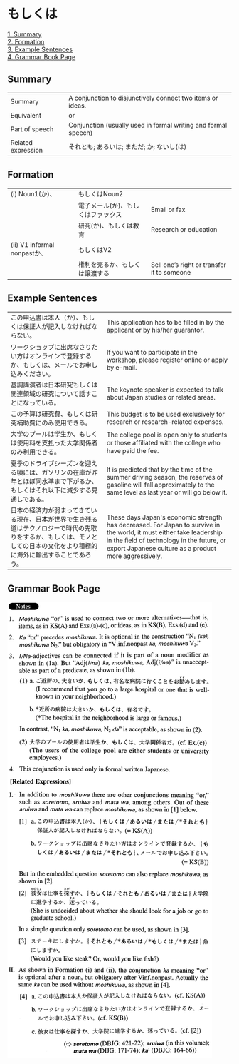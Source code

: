 # もしくは

[1. Summary](#summary)<br>
[2. Formation](#formation)<br>
[3. Example Sentences](#example-sentences)<br>
[4. Grammar Book Page](#grammar-book-page)<br>


## Summary

<table><tr>   <td>Summary</td>   <td>A conjunction to disjunctively connect two items or ideas.</td></tr><tr>   <td>Equivalent</td>   <td>or</td></tr><tr>   <td>Part of speech</td>   <td>Conjunction (usually used in formal writing and formal speech)</td></tr><tr>   <td>Related expression</td>   <td>それとも; あるいは; まただ; か; ないし(は)</td></tr></table>

## Formation

<table class="table"><tbody><tr class="tr head"><td class="td"><span class="numbers">(i)</span> <span class="bold">Noun<span class="subscript">1</span>(か)、</span></td><td class="td"><span class="concept">もしくは</span><span>Noun<span class="subscript">2</span></span></td><td class="td"></td></tr><tr class="tr"><td class="td"></td><td class="td"><span>電子メール(か)、</span><span class="concept">もしくは</span><span>ファックス</span></td><td class="td"><span>Email or fax</span></td></tr><tr class="tr"><td class="td"></td><td class="td"><span>研究(か)、</span><span class="concept">もしくは</span><span>教育</span></td><td class="td"><span>Research or education</span></td></tr><tr class="tr head"><td class="td"><span class="numbers">(ii)</span> <span class="bold">V1 informal nonpastか、</span></td><td class="td"><span class="concept">もしくは</span><span>V2</span></td><td class="td"></td></tr><tr class="tr"><td class="td"></td><td class="td"><span>権利を売るか、</span><span class="concept">もしくは</span><span>譲渡する</span></td><td class="td"><span>Sell one’s right or transfer it to someone</span></td></tr></tbody></table>

## Example Sentences

<table><tr>   <td>この申込書は本人（か）、もしくは保証人が記入しなければならない。</td>   <td>This application has to be filled in by the applicant or by his/her guarantor.</td></tr><tr>   <td>ワークショップに出席なさりたい方はオンラインで登録するか、もしくは、メールでお申し込みください。</td>   <td>If you want to participate in the workshop, please register online or apply by e-mail.</td></tr><tr>   <td>基調講演者は日本研究もしくは関連領域の研究について話すことになっている。</td>   <td>The keynote speaker is expected to talk about Japan studies or related areas.</td></tr><tr>   <td>この予算は研究費、もしくは研究補助費にのみ使用できる。</td>   <td>This budget is to be used exclusively for research or research-related expenses.</td></tr><tr>   <td>大学のプールは学生か、もしくは使用料を支払った大学関係者のみ利用できる。</td>   <td>The college pool is open only to students or those afﬁliated with the college who have paid the fee.</td></tr><tr>   <td>夏季のドライブシーズンを迎える頃には、ガソリンの在庫が昨年とほぼ同水準まで下がるか、もしくはそれ以下に減少する見通しである。</td>   <td>It is predicted that by the time of the summer driving season, the reserves of gasoline will fall approximately to the same level as last year or will go below it.</td></tr><tr>   <td>日本の経済力が弱まってきている現在、日本が世界で生き残る道はテクノロジーで時代の先取りをするか、もしくは、モノとしての日本の文化をより積極的に海外に輸出することであろう。</td>   <td>These days Japan's economic strength has decreased. For Japan to survive in the world, it must either take leadership in the ﬁeld of technology in the future, or export Japanese culture as a product more aggressively.</td></tr></table>

## Grammar Book Page

![](../img/Advancedもしくは.png)

